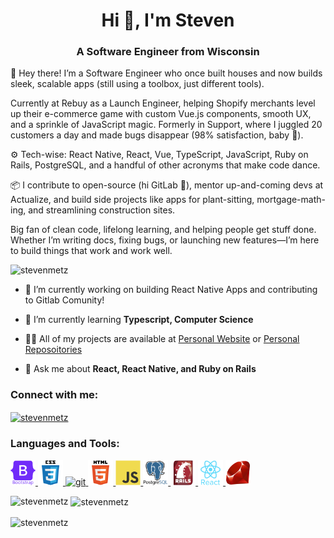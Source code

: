 <h1 align="center">Hi 👋, I'm Steven</h1>
<h3 align="center">A Software Engineer from Wisconsin</h3>
<p>👋 Hey there! I’m a Software Engineer who once built houses and now builds sleek, scalable apps (still using a toolbox, just different tools).

Currently at Rebuy as a Launch Engineer, helping Shopify merchants level up their e-commerce game with custom Vue.js components, smooth UX, and a sprinkle of JavaScript magic. Formerly in Support, where I juggled 20 customers a day and made bugs disappear (98% satisfaction, baby 🎯).

⚙️ Tech-wise: React Native, React, Vue, TypeScript, JavaScript, Ruby on Rails, PostgreSQL, and a handful of other acronyms that make code dance.

📦 I contribute to open-source (hi GitLab 👋), mentor up-and-coming devs at Actualize, and build side projects like apps for plant-sitting, mortgage-math-ing, and streamlining construction sites.

Big fan of clean code, lifelong learning, and helping people get stuff done. Whether I’m writing docs, fixing bugs, or launching new features—I’m here to build things that work and work well.
</p>
<p align="left"> <img src="https://komarev.com/ghpvc/?username=stevenmetz&label=Profile%20views&color=0e75b6&style=flat" alt="stevenmetz" /> </p>

- 🔭 I’m currently working on building React Native Apps and contributing to Gitlab Comunity!

- 🌱 I’m currently learning **Typescript, Computer Science**

- 👨‍💻 All of my projects are available at [Personal Website](http://stevenmetz.netlify.app) or [Personal Reposoitories](https://github.com/StevenMetz?tab=repositories)

- 💬 Ask me about **React, React Native, and Ruby on Rails**

<h3 align="left">Connect with me:</h3>
<p align="left">
<a href="https://linkedin.com/in/steven-metz" target="blank"><img align="center" src="https://raw.githubusercontent.com/rahuldkjain/github-profile-readme-generator/master/src/images/icons/Social/linked-in-alt.svg" alt="stevenmetz" height="30" width="40" /></a>
</p>

<h3 align="left">Languages and Tools:</h3>
<p align="left"> <a href="https://getbootstrap.com" target="_blank" rel="noreferrer"> <img src="https://raw.githubusercontent.com/devicons/devicon/master/icons/bootstrap/bootstrap-plain-wordmark.svg" alt="bootstrap" width="40" height="40"/> </a> <a href="https://www.w3schools.com/css/" target="_blank" rel="noreferrer"> <img src="https://raw.githubusercontent.com/devicons/devicon/master/icons/css3/css3-original-wordmark.svg" alt="css3" width="40" height="40"/> </a> <a href="https://git-scm.com/" target="_blank" rel="noreferrer"> <img src="https://www.vectorlogo.zone/logos/git-scm/git-scm-icon.svg" alt="git" width="40" height="40"/> </a> <a href="https://www.w3.org/html/" target="_blank" rel="noreferrer"> <img src="https://raw.githubusercontent.com/devicons/devicon/master/icons/html5/html5-original-wordmark.svg" alt="html5" width="40" height="40"/> </a> <a href="https://developer.mozilla.org/en-US/docs/Web/JavaScript" target="_blank" rel="noreferrer"> <img src="https://raw.githubusercontent.com/devicons/devicon/master/icons/javascript/javascript-original.svg" alt="javascript" width="40" height="40"/> </a> <a href="https://www.postgresql.org" target="_blank" rel="noreferrer"> <img src="https://raw.githubusercontent.com/devicons/devicon/master/icons/postgresql/postgresql-original-wordmark.svg" alt="postgresql" width="40" height="40"/> </a> <a href="https://rubyonrails.org" target="_blank" rel="noreferrer"> <img src="https://raw.githubusercontent.com/devicons/devicon/master/icons/rails/rails-original-wordmark.svg" alt="rails" width="40" height="40"/> </a> <a href="https://reactjs.org/" target="_blank" rel="noreferrer"> <img src="https://raw.githubusercontent.com/devicons/devicon/master/icons/react/react-original-wordmark.svg" alt="react" width="40" height="40"/> </a> <a href="https://www.ruby-lang.org/en/" target="_blank" rel="noreferrer"> <img src="https://raw.githubusercontent.com/devicons/devicon/master/icons/ruby/ruby-original.svg" alt="ruby" width="40" height="40"/> </a> </p>

<p><img align="left" src="https://github-readme-stats.vercel.app/api/top-langs?username=stevenmetz&show_icons=true&locale=en&layout=compact" alt="stevenmetz" /></p>

<p>&nbsp;<img align="center" src="https://github-readme-stats.vercel.app/api?username=stevenmetz&show_icons=true&locale=en" alt="stevenmetz" /></p>

<p><img align="center" src="https://github-readme-streak-stats.herokuapp.com/?user=stevenmetz&" alt="stevenmetz" /></p>









